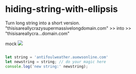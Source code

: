 # hiding-string-with-ellipsis
Turn long string into a short version. "thisisareallycrazysupermassivelongdomain.com" >> into >> "thisisareallycra...domain.com"

mock
![](https://www.dropbox.com/s/mdk0r1qmuxo6itn/Screenshot%202018-12-18%2011.17.33.png?dl=0)

```javascript

let string = 'antifoulweather.auewsonline.com'
let newstring = string; // do your magic here
console.log('new string:' newstring);

```
